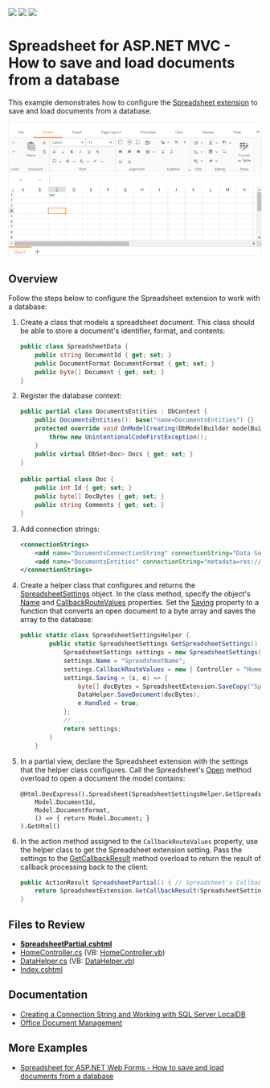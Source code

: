 <!-- default badges list -->
![](https://img.shields.io/endpoint?url=https://codecentral.devexpress.com/api/v1/VersionRange/128553954/20.1.3%2B)
[![](https://img.shields.io/badge/Open_in_DevExpress_Support_Center-FF7200?style=flat-square&logo=DevExpress&logoColor=white)](https://supportcenter.devexpress.com/ticket/details/T190813)
[![](https://img.shields.io/badge/📖_How_to_use_DevExpress_Examples-e9f6fc?style=flat-square)](https://docs.devexpress.com/GeneralInformation/403183)
<!-- default badges end -->
# Spreadsheet for ASP.NET MVC - How to save and load documents from a database

This example demonstrates how to configure the [Spreadsheet extension](https://docs.devexpress.com/AspNetMvc/17113/components/spreadsheet) to save and load documents from a database.

![Connect Spreadsheet to Database](connect-spreadsheet-to-database.png)

## Overview

Follow the steps below to configure the Spreadsheet extension to work with a database:

1. Create a class that models a spreadsheet document. This class should be able to store a document's identifier, format, and contents:

    ```cs
    public class SpreadsheetData {
        public string DocumentId { get; set; }
        public DocumentFormat DocumentFormat { get; set; }
        public byte[] Document { get; set; }
    }
    ```

2. Register the database context:

    ```cs
    public partial class DocumentsEntities : DbContext {
        public DocumentsEntities(): base("name=DocumentsEntities") {}
        protected override void OnModelCreating(DbModelBuilder modelBuilder) {
            throw new UnintentionalCodeFirstException();
        }
        public virtual DbSet<Doc> Docs { get; set; }
    }

    public partial class Doc {
        public int Id { get; set; }
        public byte[] DocBytes { get; set; }
        public string Comments { get; set; }
    }
    ```

3. Add connection strings:

    ```xml
    <connectionStrings>
        <add name="DocumentsConnectionString" connectionString="Data Source=(local);Initial Catalog = Documents;User Id=sa; Password=dx;Connect Timeout=30" providerName="System.Data.SqlClient" />
        <add name="DocumentsEntities" connectionString="metadata=res://*/Models.Model1.csdl|res://*/Models.Model1.ssdl|res://*/Models.Model1.msl;provider=System.Data.SqlClient;provider connection string=&quot;Data Source=(localdb)\MSSQLLocalDB;AttachDbFilename=|DataDirectory|Documents.mdf;Integrated Security=True;connect timeout=30;MultipleActiveResultSets=True;App=EntityFramework&quot;" providerName="System.Data.EntityClient" />
    </connectionStrings>
    ```

4. Create a helper class that configures and returns the [SpreadsheetSettings](https://docs.devexpress.com/AspNetMvc/DevExpress.Web.Mvc.SpreadsheetSettings?p=netframework) object. In the class method, specify the object's [Name](https://docs.devexpress.com/AspNetMvc/DevExpress.Web.Mvc.SettingsBase.Name) and [CallbackRouteValues](https://docs.devexpress.com/AspNetMvc/DevExpress.Web.Mvc.SpreadsheetSettings.CallbackRouteValues) properties. Set the [Saving](https://docs.devexpress.com/AspNetMvc/DevExpress.Web.Mvc.SpreadsheetSettings.Saving?p=netframework) property to a function that converts an open document to a byte array and saves the array to the database:

    ```cs
    public static class SpreadsheetSettingsHelper {
            public static SpreadsheetSettings GetSpreadsheetSettings() {
                SpreadsheetSettings settings = new SpreadsheetSettings();
                settings.Name = "SpreadsheetName";
                settings.CallbackRouteValues = new { Controller = "Home", Action = "SpreadsheetPartial" };
                settings.Saving = (s, e) => {
                    byte[] docBytes = SpreadsheetExtension.SaveCopy("SpreadsheetName", DocumentFormat.Xlsx);
                    DataHelper.SaveDocument(docBytes);
                    e.Handled = true;
                };
                // ...
                return settings;
            }
        }
    ```

5. In a partial view, declare the Spreadsheet extension with the settings that the helper class configures. Call the Spreadsheet's [Open](https://docs.devexpress.com/AspNetMvc/DevExpress.Web.Mvc.RichEditExtension.Open(System.String-DevExpress.XtraRichEdit.DocumentFormat-System.Func-System.Byte---)?p=netframework) method overload to open a document the model contains:

    ```razor
    @Html.DevExpress().Spreadsheet(SpreadsheetSettingsHelper.GetSpreadsheetSettings()).Open(
        Model.DocumentId, 
        Model.DocumentFormat, 
        () => { return Model.Document; }
    ).GetHtml()
    ```

6. In the action method assigned to the `CallbackRouteValues` property, use the helper class to get the Spreadsheet extension setting. Pass the settings to the [GetCallbackResult](https://docs.devexpress.com/AspNetMvc/DevExpress.Web.Mvc.SpreadsheetExtension.GetCallbackResult(DevExpress.Web.Mvc.SpreadsheetSettings)?p=netframework) method overload to return the result of callback processing back to the client: 

    ```cs
    public ActionResult SpreadsheetPartial() { // Spreadsheet's CallbackRouteAction method
        return SpreadsheetExtension.GetCallbackResult(SpreadsheetSettingsHelper.GetSpreadsheetSettings());
    }
    ```

## Files to Review

* **[SpreadsheetPartial.cshtml](./CS/DXWebApplication23/Views/Home/SpreadsheetPartial.cshtml)**
* [HomeController.cs](./CS/DXWebApplication23/Controllers/HomeController.cs) (VB: [HomeController.vb](./VB/DXWebApplication23/Controllers/HomeController.vb))
* [DataHelper.cs](./CS/DXWebApplication23/Models/DataHelper.cs) (VB: [DataHelper.vb](./VB/DXWebApplication23/Models/DataHelper.vb))
* [Index.cshtml](./CS/DXWebApplication23/Views/Home/Index.cshtml)

## Documentation

* [Creating a Connection String and Working with SQL Server LocalDB](https://learn.microsoft.com/en-us/aspnet/mvc/overview/getting-started/introduction/creating-a-connection-string)
* [Office Document Management](https://docs.devexpress.com/AspNetMvc/402337/common-features/office-document-management)

## More Examples

* [Spreadsheet for ASP.NET Web Forms - How to save and load documents from a database](https://github.com/DevExpress-Examples/aspxspreadsheet-how-to-save-and-load-documents-from-a-database-t190812)
